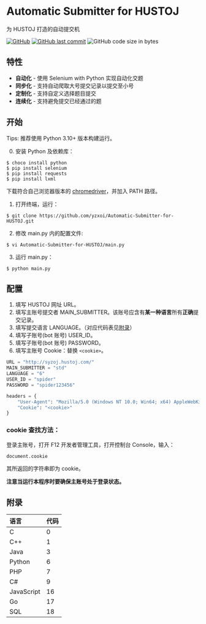 # Automatic Submitter for HUSTOJ

为 HUSTOJ 打造的自动提交机

[![GitHub](https://img.shields.io/github/license/yzxoi/Automatic-Submitter-for-HUSTOJ?color=blue&style=flat-square)](https://github.com/yzxoi/Automatic-Submitter-for-HUSTOJ/blob/master/LICENSE) [![GitHub last commit](https://img.shields.io/github/last-commit/yzxoi/Automatic-Submitter-for-HUSTOJ?style=flat-square)](https://github.com/yzxoi/Automatic-Submitter-for-HUSTOJ/commits/master) ![GitHub code size in bytes](https://img.shields.io/github/languages/code-size/yzxoi/Automatic-Submitter-for-HUSTOJ?style=flat-square)

## 特性

- **自动化** - 使用 Selenium with Python 实现自动化交题
- **同步化** - 支持自动爬取大号提交记录以提交至小号
- **定制化** - 支持自定义选择题目提交
- **连续化** - 支持避免提交已经通过的题

## 开始

Tips: 推荐使用 Python 3.10+ 版本构建运行。

0. 安装 Python 及依赖库：
```shell
$ choco install python
$ pip install selenium
$ pip install requests
$ pip install lxml
```

下载符合自己浏览器版本的 [chromedriver](https://chromedriver.chromium.org/downloads)，并加入 PATH 路径。

1. 打开终端，运行：
```shell
$ git clone https://github.com/yzxoi/Automatic-Submitter-for-HUSTOJ.git
```
2. 修改 main.py 内的配置文件:
```shell
$ vi Automatic-Submitter-for-HUSTOJ/main.py
```
3. 运行 main.py：
```shell
$ python main.py
```

## 配置

1. 填写 HUSTOJ 网址 URL。
2. 填写主账号提交者 MAIN_SUBMITTER。该账号应含有**某一种语言**所有**正确**提交记录。
3. 填写提交语言 LANGUAGE。（对应代码表见[附录](#%E9%99%84%E5%BD%95)）
4. 填写子账号(bot 账号) USER_ID。
5. 填写子账号(bot 账号) PASSWORD。
6. 填写主账号 Cookie：替换 `<cookie>`。

```python
URL = "http://syzoj.hustoj.com/"
MAIN_SUBMITTER = "std"
LANGUAGE = "6"
USER_ID = "spider"
PASSWORD = "spider123456"

headers = {
	"User-Agent": "Mozilla/5.0 (Windows NT 10.0; Win64; x64) AppleWebKit/537.36 (KHTML, like Gecko) Chrome/91.0.4472.77 Safari/537.36",
	"Cookie": "<cookie>"
}
```

### cookie 查找方法：

登录主账号，打开 F12 开发者管理工具，打开控制台 Console，输入：

```
document.cookie
```

其所返回的字符串即为 cookie。

**注意当运行本程序时要确保主账号处于登录状态。**

## 附录

| 语言 | 代码 |
| :----- | :----- |
| C | 0 |
| C++ | 1 |
| Java | 3 |
| Python | 6 |
| PHP | 7 |
| C# | 9 |
| JavaScript | 16 |
| Go | 17 |
| SQL | 18 |
